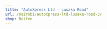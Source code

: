 ```yaml
---
title: "AutoXpress Ltd - Lusaka Road"
url: /nairobi/autoxpress-ltd-lusaka-road-3/
shop: Reifen
---
```

